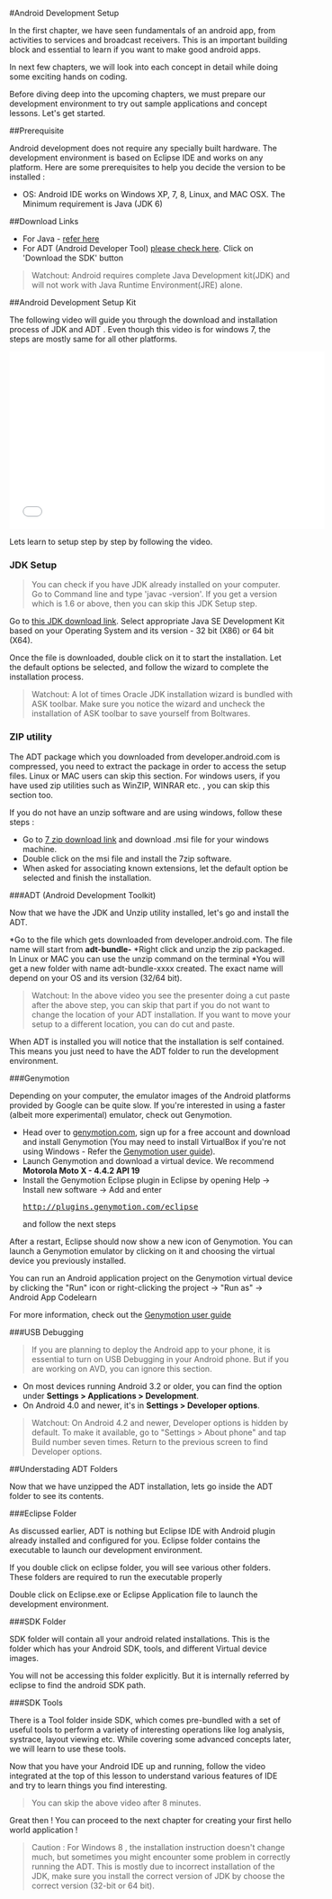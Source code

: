 #Android Development Setup

In the first chapter, we have seen fundamentals of an android app, from activities to services and broadcast receivers. This is an important building block and essential to learn if you want to make good android apps.

In next few chapters, we will look into each concept in detail while   doing some exciting hands on coding.

Before diving deep into the upcoming chapters, we must prepare our development environment to try out sample applications and concept lessons. Let's get started.


##Prerequisite 

Android development does not require any specially built hardware. The development environment is based on Eclipse IDE and works on any platform. Here are some prerequisites to help you decide the version to be installed :

* OS: Android IDE works on Windows XP, 7, 8, Linux, and MAC OSX.
The Minimum requirement is Java (JDK 6)


##Download Links

* For Java - [refer here](http://www.oracle.com/technetwork/java/javase/downloads/jdk7-downloads-1880260.html)
* For ADT (Android Developer Tool) [please check here](http://developer.android.com/sdk/index.html). Click on 'Download the SDK' button

> Watchout: Android requires complete Java Development kit(JDK) and will not work with Java Runtime Environment(JRE) alone.

##Android Development Setup Kit

The following video will guide you through the download and installation process of JDK and ADT . Even though this video is for windows 7, the steps are mostly same for all other platforms. 

<iframe width="560" height="315" src="//www.youtube.com/embed/SFGF3_r9YIA?list=UUbL5gei-5kK8hHf5q3andnw" frameborder="0" allowfullscreen></iframe>

<br/>


Lets learn to setup step by step by following the video.


### JDK Setup

> You can check if you have JDK already installed on your computer. Go to Command line and type 'javac -version'. If you get a version which is 1.6 or above, then you can skip this JDK Setup step.

Go to [this JDK download link](http://www.oracle.com/technetwork/java/javase/downloads/jdk7-downloads-1880260.html). Select appropriate Java SE Development Kit based on your Operating System and its version - 32 bit (X86) or 64 bit (X64).

Once the file is downloaded, double click on it to start the installation. Let the default options be selected, and follow the wizard to complete the installation process.

> Watchout: A lot of times Oracle JDK installation wizard is bundled with ASK toolbar. Make sure you notice the wizard and uncheck the installation of ASK toolbar to save yourself from Boltwares. 

### ZIP utility

The ADT package which you downloaded from developer.android.com is compressed, you need to extract the package in order to access the setup files. Linux or MAC users can skip this section. For windows users, if you have used zip utilities such as WinZIP, WINRAR etc. , you can skip this section too.

If you do not have an unzip software and are using windows, follow these steps :

* Go to [7 zip download link](http://www.7-zip.org/download.html) and download .msi file for your windows machine.
* Double click on the msi file and install the 7zip software.
* When asked for associating known extensions, let the default option be selected and finish the installation. 


###ADT (Android Development Toolkit)

Now that we have the JDK and Unzip utility installed, let's go and install the ADT.

*Go to the file which gets downloaded from developer.android.com. The file name will start from **adt-bundle-**
*Right click and unzip the zip packaged. In Linux or MAC you can use the unzip command on the terminal
*You will get a new folder with name adt-bundle-xxxx created. The exact name will depend on your OS and its version (32/64 bit). 

> Watchout: In the above video you see the presenter doing a cut paste after the above step, you can skip that part if you do not want to change the location of your ADT installation. If you want to move your setup to a different location, you can do cut and paste.

When ADT is installed you will notice that the installation is self contained. This means you just need to have the ADT folder to run the development environment.

###Genymotion

Depending on your computer, the emulator images of the Android platforms provided by Google can be quite slow. If you're interested in using a faster (albeit more experimental) emulator, check out Genymotion.

* Head over to [genymotion.com](http://genymotion.com/), sign up for a free account and download and install Genymotion (You may need to install VirtualBox if you're not using Windows - Refer the [Genymotion user guide](https://cloud.genymotion.com/page/doc/)).
* Launch Genymotion and download a virtual device. We recommend **Motorola Moto X - 4.4.2 API 19**
* Install the Genymotion Eclipse plugin in Eclipse by opening Help → Install new software → Add and enter <pre>http://plugins.genymotion.com/eclipse</pre> and follow the next steps

After a restart, Eclipse should now show a new icon of Genymotion. You can launch a Genymotion emulator by clicking on it and choosing the virtual device you previously installed.

You can run an Android application project on the Genymotion virtual device by clicking the "Run" icon or right-clicking the project → "Run as" → Android App Codelearn

For more information, check out the [Genymotion user guide](https://cloud.genymotion.com/page/doc/)

###USB Debugging

>If you are planning to deploy the Android app to your phone, it is essential to turn on USB Debugging in your Android phone. But if you are working on AVD, you can ignore this section.

* On most devices running Android 3.2 or older, you can find the option under **Settings > Applications > Development**.
* On Android 4.0 and newer, it's in **Settings > Developer options**.

> Watchout: On Android 4.2 and newer, Developer options is hidden by default. To make it available, go to "Settings > About phone" and tap Build number seven times. Return to the previous screen to find Developer options.

##Understading ADT Folders

Now that we have unzipped the ADT installation, lets go inside the ADT folder to see its contents.

###Eclipse Folder

As discussed earlier, ADT is nothing but Eclipse IDE with Android plugin already installed and configured for you. Eclipse folder contains the executable to launch our development environment.

If you double click on eclipse folder, you will see various other folders. These folders are required to run the executable properly

Double click on Eclipse.exe or Eclipse Application file to launch the development environment.


###SDK Folder

SDK folder will contain all your android related installations. This is the folder which has your Android SDK, tools, and different Virtual device images. 

You will not be accessing this folder explicitly. But it is internally referred by eclipse to find the android SDK path. 

###SDK Tools 

There is a Tool folder inside SDK, which comes pre-bundled with a set of useful tools to perform a variety of interesting operations like log analysis, systrace, layout viewing etc. While covering some advanced concepts later, we will learn to use these tools.  

Now that you have your Android IDE up and running, follow the video integrated at the top of this lesson to understand various features of IDE and try to learn things you find interesting. 

> You can skip the above video after 8 minutes. 

Great then ! You can proceed to the next chapter for creating your first hello world application !

> Caution :  For Windows 8 , the installation instruction doesn't change much, but sometimes you might encounter some problem in correctly running the ADT. This is mostly due to incorrect installation of the JDK, make sure you install the correct version of JDK by choose the correct version (32-bit or 64 bit).
